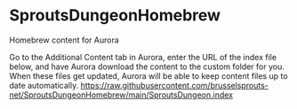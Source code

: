 # SproutsDungeonHomebrew
Homebrew content for Aurora

Go to the Additional Content tab in Aurora, enter the URL of the index file below, and have Aurora download the content to the custom folder for you. When these files get updated, Aurora will be able to keep content files up to date automatically.
https://raw.githubusercontent.com/brusselsprouts-net/SproutsDungeonHomebrew/main/SproutsDungeon.index
